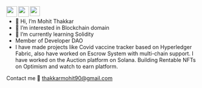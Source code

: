 <a href="https://www.linkedin.com/in/mohit-thakkar-3008/" target="_blank">
  <img  align="left" width="28px" src="https://cdn.pixabay.com/photo/2017/08/22/11/56/linked-in-2668700_1280.png" />
</a>

<a href="https://twitter.com/mohit_thakkar_" target="_blank">
  <img  align="left" width="28px" src="https://as1.ftcdn.net/v2/jpg/03/20/88/34/1000_F_320883488_PMmkQget359WtY6foB1xFN3Wcvus6WTM.jpg" />
</a>

<a href="mailto:thakkarmohit90@gmail.com">
  <img align="left" width="26px" src="https://logodownload.org/wp-content/uploads/2018/03/gmail-logo-16.png" />
</a>
<br>


- 👋 Hi, I’m Mohit Thakkar
- 👀 I’m interested in Blockchain domain
- 🌱 I’m currently learning Solidity
- Member of Developer DAO
- I have made projects like Covid vaccine tracker based on Hyperledger Fabric, also have worked on Escrow System with multi-chain support. I have worked on the Auction platform on Solana. Building Rentable NFTs on Optimism and watch to earn platform.

Contact me 📧 thakkarmohit90@gmail.com
      
<!---
mohitthakkar30/mohitthakkar30 is a ✨ special ✨ repository because its `README.md` (this file) appears on your GitHub profile.
You can click the Preview link to take a look at your changes.
--->
